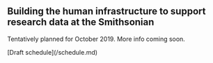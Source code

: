 ## Building the human infrastructure to support research data at the Smithsonian
Tentatively planned for October 2019. More info coming soon.
<p>
[Draft schedule](/schedule.md)
